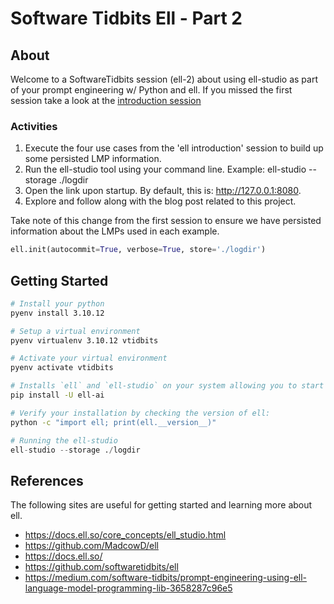 # Software Tidbits Ell - Part 2

## About
Welcome to a SoftwareTidbits session (ell-2) about using ell-studio as part of your prompt engineering w/ Python and ell. If you missed the first session take a look at 
the [introduction session](https://medium.com/software-tidbits/prompt-engineering-using-ell-language-model-programming-lib-3658287c96e5)

### Activities
1. Execute the four use cases from the 'ell introduction' session to build up some persisted LMP information.
2. Run the ell-studio tool using your command line.  Example: ell-studio --storage ./logdir
3. Open the link upon startup. By default, this is: http://127.0.0.1:8080.
4. Explore and follow along with the blog post related to this project.

Take note of this change from the first session to ensure we have persisted information about the LMPs used in each example.

```python
ell.init(autocommit=True, verbose=True, store='./logdir')
```


## Getting Started
```bash
# Install your python
pyenv install 3.10.12
```

```bash
# Setup a virtual environment
pyenv virtualenv 3.10.12 vtidbits
```

```bash
# Activate your virtual environment
pyenv activate vtidbits
```

```bash
# Installs `ell` and `ell-studio` on your system allowing you to start using the tools for prompt engineering and visualization.
pip install -U ell-ai
```

```bash
# Verify your installation by checking the version of ell:
python -c "import ell; print(ell.__version__)"
```

```python
# Running the ell-studio
ell-studio --storage ./logdir
```

## References
The following sites are useful for getting started and learning more about ell.
* https://docs.ell.so/core_concepts/ell_studio.html
* https://github.com/MadcowD/ell
* https://docs.ell.so/
* https://github.com/softwaretidbits/ell
* https://medium.com/software-tidbits/prompt-engineering-using-ell-language-model-programming-lib-3658287c96e5